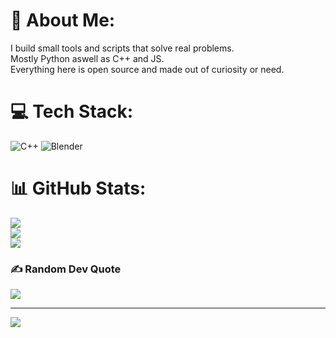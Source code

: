 # 💫 About Me:
I build small tools and scripts that solve real problems.<br>Mostly Python aswell as C++ and JS.<br>Everything here is open source and made out of curiosity or need.


# 💻 Tech Stack:
![C++](https://img.shields.io/badge/c++-%2300599C.svg?style=for-the-badge&logo=c%2B%2B&logoColor=white) ![Blender](https://img.shields.io/badge/blender-%23F5792A.svg?style=for-the-badge&logo=blender&logoColor=white)
# 📊 GitHub Stats:
![](https://github-readme-stats.vercel.app/api?username=0xDyews&theme=dark&hide_border=false&include_all_commits=false&count_private=false)<br/>
![](https://nirzak-streak-stats.vercel.app/?user=0xDyews&theme=dark&hide_border=false)<br/>
![](https://github-readme-stats.vercel.app/api/top-langs/?username=0xDyews&theme=dark&hide_border=false&include_all_commits=false&count_private=false&layout=compact)

### ✍️ Random Dev Quote
![](https://quotes-github-readme.vercel.app/api?type=horizontal&theme=radical)

---
[![](https://visitcount.itsvg.in/api?id=0xDyews&icon=0&color=0)](https://visitcount.itsvg.in)

<!-- Proudly created with GPRM ( https://gprm.itsvg.in ) -->

